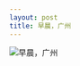 ```yaml
---
layout: post
title: 早晨，广州
---
```


<img src="https://img.nikonsrc.com/image/IsDqx0NQjJEK4auyZM_CD0AFkee9s3Y7AWTanMPcicvP6E875SuBGQmtoKug6n4_RQqMzwFwWmY/item.JPG" original="https://img.nikonsrc.com/image/IsDqx0NQjJEK4auyZM_CD0AFkee9s3Y7AWTanMPcicvP6E875SuBGUY_ML5xToabUvMF2YvsSiFi_pWM54Un4Q/item.JPG" alt="早晨，广州" onclick="javascript:enlarge(this)" class="toEnlarge" >
